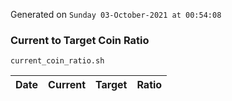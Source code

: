 Generated on `Sunday 03-October-2021 at 00:54:08`

### Current to Target Coin Ratio
`current_coin_ratio.sh`

Date|Current|Target|Ratio
---|---|---|---
